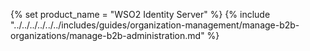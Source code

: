 {% set product_name = "WSO2 Identity Server" %}
{% include "../../../../../../includes/guides/organization-management/manage-b2b-organizations/manage-b2b-administration.md" %}